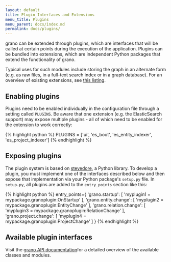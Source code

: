 ```yaml
---
layout: default
title: Plugin Interfaces and Extensions
menu_title: Plugins
menu_parent: docs/index.md
permalink: docs/plugins/
---
```


grano can be extended through plugins, which are interfaces that will be called at certain points during the execution of the application. Plugins can be bundled into extensions, which are independent Python packages that extend the functionality of grano.

Typical uses for such modules include storing the graph in an alternate form (e.g. as raw files, in a full-text search index or in a graph database). For an overview of existing extensions, see [this listing](/extensions).


## Enabling plugins

Plugins need to be enabled individually in the configuration file through a setting called ``PLUGINS``. Be aware that one extension (e.g. the ElasticSearch support) may expose multiple plugins - all of which need to be enabled for the extension to work correctly:

{% highlight python %}
PLUGINS = ['ui', 'es_boot', 'es_entity_indexer', 'es_project_indexer']
{% endhighlight %}


## Exposing plugins

The plugin system is based on [stevedore](http://stevedore.readthedocs.org/en/latest/), a Python library. To develop a plugin, you must implement one of the interfaces described below and then expose that implementation via your Python package's ``setup.py`` file. In ``setup.py``, all plugins are added to the ``entry_points`` section like this:

{% highlight python %}
entry_points={
    'grano.startup': [
        'myplugin1 = mypackage.granoplugin:OnStartup'
    ],
    'grano.entity.change': [
        'myplugin2 = mypackage.granoplugin:EntityChange'
    ],
    'grano.relation.change': [
        'myplugin3 = mypackage.granoplugin:RelationChange'
    ],
    'grano.project.change': [
        'myplugin4 = mypackage.granoplugin:ProjectChange'
    ]
}
{% endhighlight %}

## Available plugin interfaces

Visit the [grano API documentation](http://grano.readthedocs.org/interfaces.html)for a detailed overview of the available classes and modules.


